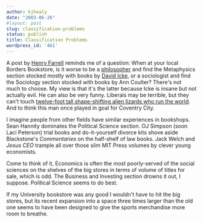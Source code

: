 ```yaml
---
author: kjhealy
date: "2003-06-26"
#layout: post
slug: classification-problems
status: publish
title: Classification Problems
wordpress_id: '461'
---
```


A post by [Henry Farrell](http://www.henryfarrell.net/blog/ "Gallowglass") reminds me of a question: When at your local Borders Bookstore, is it worse to be a [philosopher](http://www.u.arizona.edu/~lapaul) and find the Metaphysics section stocked mostly with books by [David Icke](http://www.davidicke.com/icke/index.html), or a sociologist and find the Sociology section stocked with books by Ann Coulter? There's not much to choose. My view is that it's the latter because Icke is insane but not actually evil. He can also be very funny. Liberals may be terrible, but they can't touch [twelve-foot tall shape-shifting alien lizards who run the world](http://www.davidicke.com/icke/temp/reptconn.html). And to think this man once played in goal for Coventry City.

I imagine people from other fields have similar experiences in bookshops. Sean Hannity dominates the Political Science section. OJ Simpson (soon Laci Peterson) trial books and do-it-yourself divorce kits shove aside Blackstone's *Commentaries* on the half-shelf of law books. Jack Welch and *Jesus CEO* trample all over those slim MIT Press volumes by clever young economists.

Come to think of it, Economics is often the most poorly-served of the social sciences on the shelves of the big stores in terms of volume of titles for sale, which is odd. The Business and Investing section drowns it out, I suppose. Political Science seems to do best.

If my University bookstore was any good I wouldn't have to hit the big stores, but its recent expansion into a space three times larger than the old one seems to have been designed to give the sports merchandise more room to breathe.
